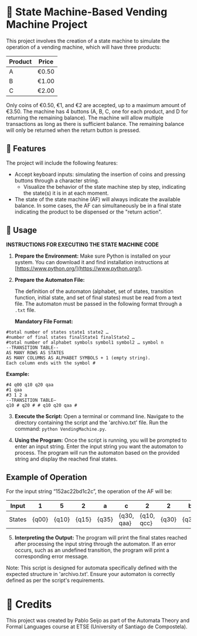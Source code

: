 # 🎰 State Machine-Based Vending Machine Project

This project involves the creation of a state machine to simulate the operation of a vending machine, which will have three products:

| Product | Price |
|---------|-------|
| A       | €0.50 |
| B       | €1.00 |
| C       | €2.00 |

Only coins of €0.50, €1, and €2 are accepted, up to a maximum amount of €3.50. The machine has 4 buttons (A, B, C, one for each product, and D for returning the remaining balance). The machine will allow multiple transactions as long as there is sufficient balance. The remaining balance will only be returned when the return button is pressed.

## 🌟 Features

The project will include the following features:
  - Accept keyboard inputs: simulating the insertion of coins and pressing buttons through a character string.
    - Visualize the behavior of the state machine step by step, indicating the state(s) it is in at each moment.
  - The state of the state machine (AF) will always indicate the available balance. In some cases, the AF can simultaneously be in a final state indicating the product to be dispensed or the "return action".

## 🚀 Usage
**INSTRUCTIONS FOR EXECUTING THE STATE MACHINE CODE**

1. **Prepare the Environment:**
   Make sure Python is installed on your system. You can download it and find installation instructions at [https://www.python.org/](https://www.python.org/).

2. **Prepare the Automaton File:**
   
   The definition of the automaton (alphabet, set of states, transition function, initial state, and set of final states) must be read from a text file. The automaton must be passed in the following format through a `.txt` file.

   **Mandatory File Format:**

  ```
  #total number of states state1 state2 …
  #number of final states finalState1 finalState2 …
  #total number of alphabet symbols symbol1 symbol2 … symbol n
  --TRANSITION TABLE--
  AS MANY ROWS AS STATES
  AS MANY COLUMNS AS ALPHABET SYMBOLS + 1 (empty string).
  Each column ends with the symbol #
  ```

  **Example:**
  ```
  #4 q00 q10 q20 qaa
  #1 qaa
  #3 1 2 a
  --TRANSITION TABLE—
  q10 # q20 # # q10 q20 qaa #
  ```

3. **Execute the Script:**
Open a terminal or command line.
Navigate to the directory containing the script and the 'archivo.txt' file.
Run the command: `python VendingMachine.py`.

4. **Using the Program:**
Once the script is running, you will be prompted to enter an input string.
Enter the input string you want the automaton to process.
The program will run the automaton based on the provided string and display the reached final states.

## Example of Operation

For the input string “152ac22bd1c2c”, the operation of the AF will be:

| Input  |   1   |   5   |   2   |   a   |   c   |   2   |   2   |   b   |   d   |   1   |   c   |   2   |   c   |
|--------|-------|-------|-------|-------|-------|-------|-------|-------|-------|-------|-------|-------|-------|
| States | {q00} | {q10} | {q15} | {q35} | {q30, qaa} | {q10, qcc} | {q30} | {q30} | {q20, qbb} | {q00, qdd} | {q10} | {q10} | {q30} | {q10, qcc} |

5. **Interpreting the Output:**
The program will print the final states reached after processing the input string through the automaton.
If an error occurs, such as an undefined transition, the program will print a corresponding error message.

Note: This script is designed for automata specifically defined with the expected structure in 'archivo.txt'. Ensure your automaton is correctly defined as per the script's requirements.

# 👏 Credits

This project was created by Pablo Seijo as part of the Automata Theory and Formal Languages course at ETSE (University of Santiago de Compostela).
